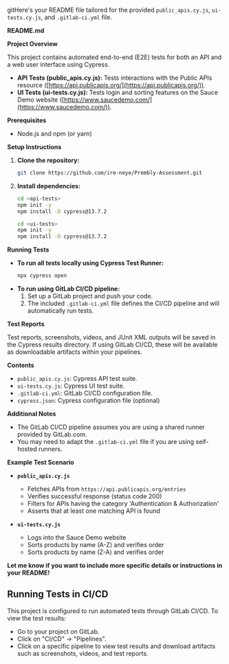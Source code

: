 gitHere's your README file tailored for the provided `public_apis.cy.js`, `ui-tests.cy.js`, and `.gitlab-ci.yml` file.

**README.md**

**Project Overview**

This project contains automated end-to-end (E2E) tests for both an API and a web user interface using Cypress.

- **API Tests (public_apis.cy.js):** Tests interactions with the Public APIs resource ([https://api.publicapis.org/](https://api.publicapis.org/)).
- **UI Tests (ui-tests.cy.js):** Tests login and sorting features on the Sauce Demo website ([https://www.saucedemo.com/](https://www.saucedemo.com/)).

**Prerequisites**

- Node.js and npm (or yarn)

**Setup Instructions**

1. **Clone the repository:**
   ```bash
   git clone https://github.com/ire-neye/Prembly-Assessment.git

   ```
2. **Install dependencies:**

   ```bash
   cd <api-tests>
   npm init -y
   npm install -D cypress@13.7.2
   ```

   ```bash
   cd <ui-tests>
   npm init -y
   npm install -D cypress@13.7.2
   ```

**Running Tests**

- **To run all tests locally using Cypress Test Runner:**
  ```bash
  npx cypress open
  ```
- **To run using GitLab CI/CD pipeline:**
  1. Set up a GitLab project and push your code.
  2. The included `.gitlab-ci.yml` file defines the CI/CD pipeline and will automatically run tests.

**Test Reports**

Test reports, screenshots, videos, and JUnit XML outputs will be saved in the Cypress results directory. If using GitLab CI/CD, these will be available as downloadable artifacts within your pipelines.

**Contents**

- `public_apis.cy.js`: Cypress API test suite.
- `ui-tests.cy.js`: Cypress UI test suite.
- `.gitlab-ci.yml`: GitLab CI/CD configuration file.
- `cypress.json`: Cypress configuration file (optional)

**Additional Notes**

- The GitLab CI/CD pipeline assumes you are using a shared runner provided by GitLab.com.
- You may need to adapt the `.gitlab-ci.yml` file if you are using self-hosted runners.

**Example Test Scenario**

- **`public_apis.cy.js`**

  - Fetches APIs from `https://api.publicapis.org/entries`
  - Verifies successful response (status code 200)
  - Filters for APIs having the category 'Authentication & Authorization'
  - Asserts that at least one matching API is found

- **`ui-tests.cy.js`**
  - Logs into the Sauce Demo website
  - Sorts products by name (A-Z) and verifies order
  - Sorts products by name (Z-A) and verifies order

**Let me know if you want to include more specific details or instructions in your README!**

## Running Tests in CI/CD

This project is configured to run automated tests through GitLab CI/CD. To view the test results:

- Go to your project on GitLab.
- Click on "CI/CD" -> "Pipelines".
- Click on a specific pipeline to view test results and download artifacts such as screenshots, videos, and test reports.
